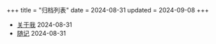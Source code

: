 +++
title = "归档列表"
date = 2024-08-31
updated = 2024-09-08
+++

- [关于我](/archives/aboutme/)          2024-08-31
- [随记](/archives/thought/)          2024-08-31
<!-- - [黑神话悟空相关](/wandering/02blackmythwukong/)
- [藤本树相关](/wandering/03tatsukifujimoto/)
- [进击的巨人相关](/wandering/04attackontitan/)
